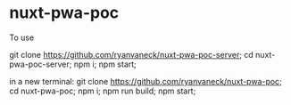 # nuxt-pwa-poc

To use

git clone https://github.com/ryanvaneck/nuxt-pwa-poc-server;
cd nuxt-pwa-poc-server;
npm i;
npm start;

in a new terminal:
git clone https://github.com/ryanvaneck/nuxt-pwa-poc;
cd nuxt-pwa-poc;
npm i;
npm run build;
npm start;
